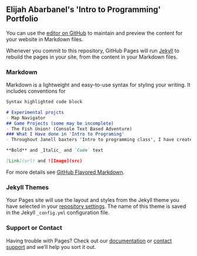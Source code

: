 ## Elijah Abarbanel's 'Intro to Programming' Portfolio

You can use the [editor on GitHub](https://github.com/ElijahAbarbanel/ElijahAbarbanel.github.io/edit/master/README.md) to maintain and preview the content for your website in Markdown files.

Whenever you commit to this repository, GitHub Pages will run [Jekyll](https://jekyllrb.com/) to rebuild the pages in your site, from the content in your Markdown files.

### Markdown

Markdown is a lightweight and easy-to-use syntax for styling your writing. It includes conventions for

```markdown
Syntax highlighted code block

# Experimental projcts
- Map Navigator
## Game Projects (some may be incomplete)
- The Fish Union! (Console Text Based Adventure)
### What I Have done in 'Intro to Programing'
- Throughout Janell baxters 'Intro to programming class', I have created many incomplete text games, and experimenal codes to try implement new features that can be used in a text based game. I have created a fully explorable map in my "Dynamic Design" project which allows you navigate between four different inter-connected rooms. In the same project I have also made a code that alows the cahracter to end the program manually instead of having to X ut the console window. In my adventure games I thought up a way to ensure that the player could not progress without ntering a valid response.

**Bold** and _Italic_ and `Code` text

[Link](url) and ![Image](src)
```

For more details see [GitHub Flavored Markdown](https://guides.github.com/features/mastering-markdown/).

### Jekyll Themes

Your Pages site will use the layout and styles from the Jekyll theme you have selected in your [repository settings](https://github.com/ElijahAbarbanel/ElijahAbarbanel.github.io/settings). The name of this theme is saved in the Jekyll `_config.yml` configuration file.

### Support or Contact

Having trouble with Pages? Check out our [documentation](https://help.github.com/categories/github-pages-basics/) or [contact support](https://github.com/contact) and we’ll help you sort it out.
